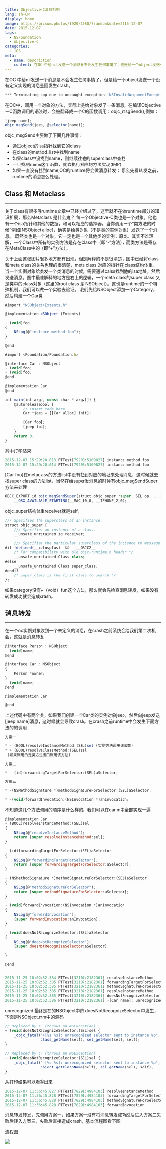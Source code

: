 ```yaml
---
title: Objective-C消息机制
lang: zh-CN
display: home
image: https://picsum.photos/1920/1080/?random&date=2015-12-07
date: 2015-12-07
tags:
  - NSFoundation
  - Objective-C
categories:
  - iOS
meta:
  - name: description
    content: 在OC 中给nil发送一个消息是不会发生任何事情了，但是给一个object发送一个没有定义实现的消息是回发生crash。
---
```


在OC 中给nil发送一个消息是不会发生任何事情了，但是给一个object发送一个没有定义实现的消息是回发生crash。

<!--more -->

```js
*** Terminating app due to uncaught exception 'NSInvalidArgumentException', reason: '-[Son name]: unrecognized selector sent to instance
```
在OC中，调用一个对象的方法，实际上是给对象发了一条消息，在编译Objective－C函数调用的语法时，会被翻译成一个C的函数调用：objc_msgSend(),例如：

```js
[jeep name];
objc_msgSend(jeep, @selector(name));
```
objc_msgSend主要做了下面几件事情：

- 通过object的isa指针找到它的class
- 在class的method_list中找到name
- 如果class中没找到name，则继续往他的superclass中查找
- 一旦找到name这个函数，就去执行对应的方法实现(IMP)
- 如果一直没有找到name,OC的runtime将会做消息转发：
那么先看转发之前，runtime的消息怎么处理。

## Class 和 Metaclass
---
关于class有很多写runtime文章中已经介绍过了，这里就不在做runtime部分的知识扩展，那么Metaclass 是什么鬼？
每一个Objective-C类也是一个对象。他也有一个isa指针和其他的数据，和可以相应的选择器。当你调用一个“类方法的时候”例如[NSObject alloc]，确实是给类对象（不是类的实例对象）发送了一个消息。 既然类也是一个对象，它一定也是一个其他类的实例：原类。其实不难理解，一个Class中所有的实例方法是存在Class中（即“-”方法），而类方法是寄存在MetaClass中的（即“+”方法）。

关于上面这张图片很多地方都有出现，但是解释的不是很清楚，图中已经将class和meta class的关系也理的很清楚，meta class 对应的指针在 class结构体重，当一个实例对象给类发一个类消息的时候，需要通过calss找到他的isa地址，然后发送消息。图中最难解释的地方是右上的逻辑，一个meta class的super class 又是类中的class对象（这里的root class 是 NSObject）。这也是runtime的一个特殊机制，我们可以做一个实验去验证。
我们先给NSObject添加一个Category，然后构建一个Car类

```js
#import "NSObject+Extents.h"

@implementation NSObject (Extents)

- (void)foo
{
	NSLog(@"instance method foo");
}

@end

#import <Foundation/Foundation.h>

@interface Car : NSObject
- (void)foo;
+ (void)foo;
@end

@implementation Car
@end

int main(int argc, const char * argv[]) {
	@autoreleasepool {
	    // insert code here...
		Car *jeep = [[Car alloc] init];

		[Car foo];
		[jeep foo];
	}
    return 0;
}
```
其中打印结果

```js
2015-12-07 15:29:20.013 PTTest[79208:5109827] instance method foo
2015-12-07 15:29:20.014 PTTest[79208:5109827] instance method foo
```
[Car foo]在metaclass的方法list中没有找到对应的地址来处理消息，这时候就去找super class的方法list，当然在给super发消息的时候有objc_msgSendSuper方法来处理

```js
OBJC_EXPORT id objc_msgSendSuper(struct objc_super *super, SEL op, ...)
    __OSX_AVAILABLE_STARTING(__MAC_10_0, __IPHONE_2_0);
```
objc_super结构体重receiver就是self，

```js
/// Specifies the superclass of an instance.
struct objc_super {
    /// Specifies an instance of a class.
    __unsafe_unretained id receiver;

    /// Specifies the particular superclass of the instance to message.
#if !defined(__cplusplus)  &&  !__OBJC2__
    /* For compatibility with old objc-runtime.h header */
    __unsafe_unretained Class class;
#else
    __unsafe_unretained Class super_class;
#endif
    /* super_class is the first class to search */
};
```

如果category没有+（void）fun这个方法，那么就会先检查消息转发，如果没有转发成功就会造成crash。

## 消息转发
---
在一个oc实例对象收到一个未定义的消息，在crash之前系统会给我们第二次机会，这就是消息转发

```js
@interface Person : NSObject
- (void)name;
@end

@interface Car : NSObject
{
	Person *owner;
}
- (void)name;
@end

@implementation Car

@end
```
上述代码中有两个类，如果我们创建一个Car类的实例对象jeep，然后向jeep发送[jeep name]消息，这时候就会导致crash。在crash之前runtime中会发生下面方法的的调用

```js
方案一

* - (BOOL)resolveInstanceMethod:(SEL)sel (实例方法调用该函数)
* + (BOOL)resolveClassMethod:(SEL)sel
 (如果调用的是类方法接口调用该方法)

方案二

* - (id)forwardingTargetForSelector:(SEL)aSelector;

方案三

* -(NSMethodSignature *)methodSignatureForSelector:(SEL)aSelector;

* -(void)forwardInvocation:(NSInvocation *)anInvocation;
```

不知道这几个方法调用的顺序是什么样的，我们可以在car.m中全部实现一遍

```js
@implementation Car
+ (BOOL)resolveInstanceMethod:(SEL)sel
{
	NSLog(@"resolveInstanceMethod");
	return [super resolveInstanceMethod:sel];
}

- (id)forwardingTargetForSelector:(SEL)aSelector
{
	NSLog(@"forwardingTargetForSelector");
	return [super forwardingTargetForSelector:aSelector];
}

- (NSMethodSignature *)methodSignatureForSelector:(SEL)aSelector
{
	NSLog(@"methodSignatureForSelector");
	return [super methodSignatureForSelector:aSelector];
}

- (void)forwardInvocation:(NSInvocation *)anInvocation
{
	NSLog(@"forwardInvocation");
	[super forwardInvocation:anInvocation];
}

- (void)doesNotRecognizeSelector:(SEL)aSelector
{
	NSLog(@"doesNotRecognizeSelector");
	[super doesNotRecognizeSelector:aSelector];

}

@end


2015-11-25 18:02:52.384 PTTest[32107:2182361] resolveInstanceMethod
2015-11-25 18:02:52.385 PTTest[32107:2182361] forwardingTargetForSelector
2015-11-25 18:02:52.385 PTTest[32107:2182361] methodSignatureForSelector
2015-11-25 18:02:52.385 PTTest[32107:2182361] resolveInstanceMethod
2015-11-25 18:02:52.385 PTTest[32107:2182361] doesNotRecognizeSelector
2015-11-25 18:02:52.386 PTTest[32107:2182361] -[Car name]: unrecognized selector sent to instance 0x1002051d0selector sent to instance 0x100300200
```


unrecognized 最终是在的NSObject中的 doesNotRecognizeSelector中发生，下面是NSObject.mm中的源码

```js
// Replaced by CF (throws an NSException)
+ (void)doesNotRecognizeSelector:(SEL)sel {
    _objc_fatal("+[%s %s]: unrecognized selector sent to instance %p",
                class_getName(self), sel_getName(sel), self);
}

// Replaced by CF (throws an NSException)
- (void)doesNotRecognizeSelector:(SEL)sel {
    _objc_fatal("-[%s %s]: unrecognized selector sent to instance %p",
                object_getClassName(self), sel_getName(sel), self);
}
```
从打印结果可以看得出来

```js
2015-12-07 11:36:45.827 PTTest[78291:4984103] resolveInstanceMethod
2015-12-07 11:36:45.828 PTTest[78291:4984103] forwardingTargetForSelector
2015-12-07 11:36:45.828 PTTest[78291:4984103] methodSignatureForSelector
2015-12-07 11:36:45.828 PTTest[78291:4984103] forwardInvocation
```
消息转发转发，先调用方案一，如果方案一没有将消息转发成功然后进入方案二失败后转入方案三，失败后直接造成crash，基本流程图看下图

流程图

![](http://muscliy.github.io/images/2015-12-7-foward-method.png)

